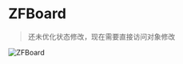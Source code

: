 # ZFBoard

> 还未优化状态修改，现在需要直接访问对象修改 

![ZFBoard](https://upload-images.jianshu.io/upload_images/12218267-0b4d3da78c1741e8.gif?imageMogr2/auto-orient/strip)
